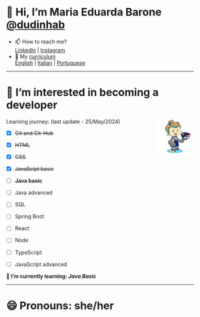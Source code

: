 # 👋 Hi, I’m Maria Eduarda Barone [@dudinhab](https://github.com/dudinhab)

- 📫 How to reach me?  
[LinkedIn](https://www.linkedin.com/in/maria-eduarda-barone/) | [Instagram](https://instagram.com/dudsbarone) 
- 📃 My [curriculum](https://dudinhab.github.io/curriculum-vitae/)  
[English](https://dudinhab.github.io/curriculum-vitae/curriculum/cv_ingles.html) | [Italian](https://dudinhab.github.io/curriculum-vitae/curriculum/cv_italiano.html) | [Portuguese](https://dudinhab.github.io/curriculum-vitae/curriculum/cv_portugues.html)

---

#  👀 I’m interested in becoming a developer
Learning journey: (last update - 25/May/2024) 
<img align="right" src="Img/octocat-2.png" width="100">
- [x] ~~Git and Git-Hub~~ 
- [x] ~~HTML~~
- [x] ~~CSS~~  
- [x] ~~JavaScipt basic~~
- [ ] **Java basic**
- [ ] Java advanced
- [ ] SQL
- [ ] Spring Boot
- [ ] React
- [ ] Node
- [ ] TypeScript
- [ ] JavaScript advanced

      

**🌱 I’m currently learning: _Java Basic_**

---
# 😄 Pronouns: she/her
